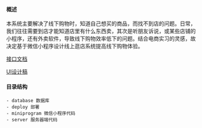 #### 概述

本系统主要解决了线下购物时，知道自己想买的商品，而找不到店的问题。日常，我们往往需要到店才能知道店里有什么东西卖，其次是听朋友诉说，或某些店铺的小程序，还有外卖软件，导致线下购物效率低下的问题。结合电商实习的灵感，故决定基于微信小程序设计线上逛店系统提高线下购物体验。


[接口文档](https://apifox.com/apidoc/shared-8bf4e2a3-436e-4e6f-b63f-79b814d45b93)

[UI设计稿](https://js.design/f/-O0fJs?p=NjuH8Hiwv5)


#### 目录结构

```
- database 数据库
- deploy 部署
- miniprogram 微信小程序代码
- server 服务器端代码
```